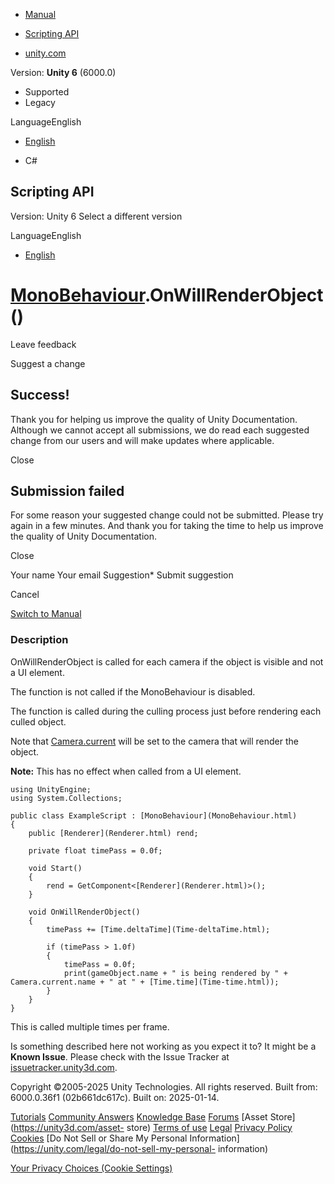 [ ]()

  * [Manual](../Manual/index.html)
  * [Scripting API](../ScriptReference/index.html)

  * [unity.com](https://unity.com/)

Version: **Unity 6** (6000.0)

  * Supported
  * Legacy

LanguageEnglish

  * [English]()

  * C#

[ ](https://docs.unity3d.com)

## Scripting API

Version: Unity 6 Select a different version

LanguageEnglish

  * [English]()

#  [MonoBehaviour](MonoBehaviour.html).OnWillRenderObject()

Leave feedback

Suggest a change

## Success!

Thank you for helping us improve the quality of Unity Documentation. Although
we cannot accept all submissions, we do read each suggested change from our
users and will make updates where applicable.

Close

## Submission failed

For some reason your suggested change could not be submitted. Please <a>try
again</a> in a few minutes. And thank you for taking the time to help us
improve the quality of Unity Documentation.

Close

Your name Your email Suggestion* Submit suggestion

Cancel

[Switch to Manual](../Manual/class-MonoBehaviour.html "Go to MonoBehaviour
Component in the Manual")

### Description

OnWillRenderObject is called for each camera if the object is visible and not
a UI element.

The function is not called if the MonoBehaviour is disabled.  
  
The function is called during the culling process just before rendering each
culled object.  
  
Note that [Camera.current](Camera-current.html) will be set to the camera that
will render the object.  
  
**Note:** This has no effect when called from a UI element.

    
    
    using UnityEngine;
    using System.Collections;  
      
    public class ExampleScript : [MonoBehaviour](MonoBehaviour.html)
    {
        public [Renderer](Renderer.html) rend;  
      
        private float timePass = 0.0f;  
      
        void Start()
        {
            rend = GetComponent<[Renderer](Renderer.html)>();
        }  
      
        void OnWillRenderObject()
        {
            timePass += [Time.deltaTime](Time-deltaTime.html);  
      
            if (timePass > 1.0f)
            {
                timePass = 0.0f;
                print(gameObject.name + " is being rendered by " + Camera.current.name + " at " + [Time.time](Time-time.html));
            }
        }
    }
    

This is called multiple times per frame.

Is something described here not working as you expect it to? It might be a
**Known Issue**. Please check with the Issue Tracker at
[issuetracker.unity3d.com](https://issuetracker.unity3d.com).

Copyright ©2005-2025 Unity Technologies. All rights reserved. Built from:
6000.0.36f1 (02b661dc617c). Built on: 2025-01-14.

[Tutorials](https://unity3d.com/learn) [Community
Answers](https://answers.unity3d.com) [Knowledge
Base](https://support.unity3d.com/hc/en-us)
[Forums](https://forum.unity3d.com) [Asset Store](https://unity3d.com/asset-
store) [Terms of use](https://docs.unity3d.com/Manual/TermsOfUse.html)
[Legal](https://unity.com/legal) [Privacy
Policy](https://unity.com/legal/privacy-policy)
[Cookies](https://unity.com/legal/cookie-policy) [Do Not Sell or Share My
Personal Information](https://unity.com/legal/do-not-sell-my-personal-
information)

[Your Privacy Choices (Cookie Settings)](javascript:void\(0\);)


